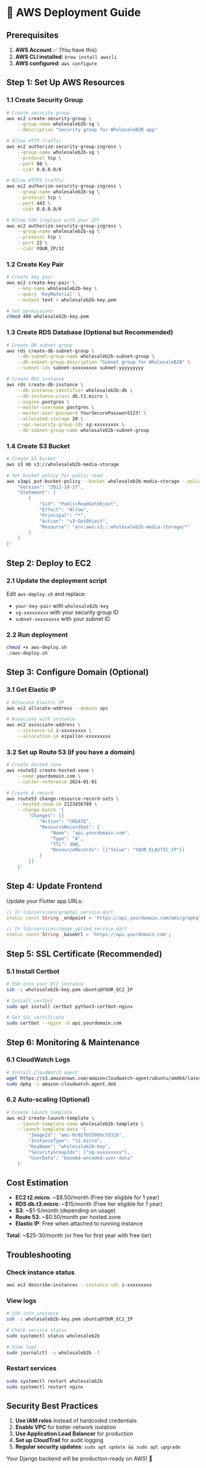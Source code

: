 # 🚀 AWS Deployment Guide

## Prerequisites

1. **AWS Account** ✅ (You have this)
2. **AWS CLI installed**: `brew install awscli`
3. **AWS configured**: `aws configure`

## Step 1: Set Up AWS Resources

### 1.1 Create Security Group
```bash
# Create security group
aws ec2 create-security-group \
    --group-name wholesaleb2b-sg \
    --description "Security group for WholesaleB2B app"

# Allow HTTP traffic
aws ec2 authorize-security-group-ingress \
    --group-name wholesaleb2b-sg \
    --protocol tcp \
    --port 80 \
    --cidr 0.0.0.0/0

# Allow HTTPS traffic
aws ec2 authorize-security-group-ingress \
    --group-name wholesaleb2b-sg \
    --protocol tcp \
    --port 443 \
    --cidr 0.0.0.0/0

# Allow SSH (replace with your IP)
aws ec2 authorize-security-group-ingress \
    --group-name wholesaleb2b-sg \
    --protocol tcp \
    --port 22 \
    --cidr YOUR_IP/32
```

### 1.2 Create Key Pair
```bash
# Create key pair
aws ec2 create-key-pair \
    --key-name wholesaleb2b-key \
    --query 'KeyMaterial' \
    --output text > wholesaleb2b-key.pem

# Set permissions
chmod 400 wholesaleb2b-key.pem
```

### 1.3 Create RDS Database (Optional but Recommended)
```bash
# Create DB subnet group
aws rds create-db-subnet-group \
    --db-subnet-group-name wholesaleb2b-subnet-group \
    --db-subnet-group-description "Subnet group for WholesaleB2B" \
    --subnet-ids subnet-xxxxxxxxx subnet-yyyyyyyyy

# Create RDS instance
aws rds create-db-instance \
    --db-instance-identifier wholesaleb2b-db \
    --db-instance-class db.t3.micro \
    --engine postgres \
    --master-username postgres \
    --master-user-password YourSecurePassword123! \
    --allocated-storage 20 \
    --vpc-security-group-ids sg-xxxxxxxxx \
    --db-subnet-group-name wholesaleb2b-subnet-group
```

### 1.4 Create S3 Bucket
```bash
# Create S3 bucket
aws s3 mb s3://wholesaleb2b-media-storage

# Set bucket policy for public read
aws s3api put-bucket-policy --bucket wholesaleb2b-media-storage --policy '{
    "Version": "2012-10-17",
    "Statement": [
        {
            "Sid": "PublicReadGetObject",
            "Effect": "Allow",
            "Principal": "*",
            "Action": "s3:GetObject",
            "Resource": "arn:aws:s3:::wholesaleb2b-media-storage/*"
        }
    ]
}'
```

## Step 2: Deploy to EC2

### 2.1 Update the deployment script
Edit `aws-deploy.sh` and replace:
- `your-key-pair` with `wholesaleb2b-key`
- `sg-xxxxxxxxx` with your security group ID
- `subnet-xxxxxxxxx` with your subnet ID

### 2.2 Run deployment
```bash
chmod +x aws-deploy.sh
./aws-deploy.sh
```

## Step 3: Configure Domain (Optional)

### 3.1 Get Elastic IP
```bash
# Allocate Elastic IP
aws ec2 allocate-address --domain vpc

# Associate with instance
aws ec2 associate-address \
    --instance-id i-xxxxxxxxx \
    --allocation-id eipalloc-xxxxxxxxx
```

### 3.2 Set up Route 53 (if you have a domain)
```bash
# Create hosted zone
aws route53 create-hosted-zone \
    --name yourdomain.com \
    --caller-reference 2024-01-01

# Create A record
aws route53 change-resource-record-sets \
    --hosted-zone-id Z123456789 \
    --change-batch '{
        "Changes": [{
            "Action": "CREATE",
            "ResourceRecordSet": {
                "Name": "api.yourdomain.com",
                "Type": "A",
                "TTL": 300,
                "ResourceRecords": [{"Value": "YOUR_ELASTIC_IP"}]
            }
        }]
    }'
```

## Step 4: Update Frontend

Update your Flutter app URLs:

```dart
// In lib/services/graphql_service.dart
static const String _endpoint = 'https://api.yourdomain.com/wms/graphql/';

// In lib/services/image_upload_service.dart
static const String _baseUrl = 'https://api.yourdomain.com';
```

## Step 5: SSL Certificate (Recommended)

### 5.1 Install Certbot
```bash
# SSH into your EC2 instance
ssh -i wholesaleb2b-key.pem ubuntu@YOUR_EC2_IP

# Install certbot
sudo apt install certbot python3-certbot-nginx

# Get SSL certificate
sudo certbot --nginx -d api.yourdomain.com
```

## Step 6: Monitoring & Maintenance

### 6.1 CloudWatch Logs
```bash
# Install CloudWatch agent
wget https://s3.amazonaws.com/amazoncloudwatch-agent/ubuntu/amd64/latest/amazon-cloudwatch-agent.deb
sudo dpkg -i amazon-cloudwatch-agent.deb
```

### 6.2 Auto-scaling (Optional)
```bash
# Create launch template
aws ec2 create-launch-template \
    --launch-template-name wholesaleb2b-template \
    --launch-template-data '{
        "ImageId": "ami-0c02fb55956c7d316",
        "InstanceType": "t2.micro",
        "KeyName": "wholesaleb2b-key",
        "SecurityGroupIds": ["sg-xxxxxxxxx"],
        "UserData": "base64-encoded-user-data"
    }'
```

## Cost Estimation

- **EC2 t2.micro**: ~$8.50/month (Free tier eligible for 1 year)
- **RDS db.t3.micro**: ~$15/month (Free tier eligible for 1 year)
- **S3**: ~$1-5/month (depending on usage)
- **Route 53**: ~$0.50/month per hosted zone
- **Elastic IP**: Free when attached to running instance

**Total**: ~$25-30/month (or free for first year with free tier)

## Troubleshooting

### Check instance status
```bash
aws ec2 describe-instances --instance-ids i-xxxxxxxxx
```

### View logs
```bash
# SSH into instance
ssh -i wholesaleb2b-key.pem ubuntu@YOUR_EC2_IP

# Check service status
sudo systemctl status wholesaleb2b

# View logs
sudo journalctl -u wholesaleb2b -f
```

### Restart services
```bash
sudo systemctl restart wholesaleb2b
sudo systemctl restart nginx
```

## Security Best Practices

1. **Use IAM roles** instead of hardcoded credentials
2. **Enable VPC** for better network isolation
3. **Use Application Load Balancer** for production
4. **Set up CloudTrail** for audit logging
5. **Regular security updates**: `sudo apt update && sudo apt upgrade`

Your Django backend will be production-ready on AWS! 🚀
